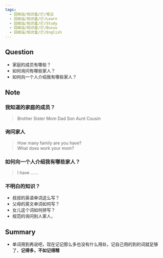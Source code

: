 ```yaml
---
tags:
  - 回收站/知识盒/📦/笔记
  - 回收站/知识盒/📦/Learn
  - 回收站/知识盒/📦/Study
  - 回收站/知识盒/📦/Busuu
  - 回收站/知识盒/📦/English
---
```


## Question

- 家庭的成员有哪些？
- 如何询问有哪些家人？
- 如何向一个人介绍我有哪些家人？

## Note

### 我知道的家庭的成员？

> Brother Sister Mom Dad Son Aunt Cousin

### 询问家人

> How many family are you have?  
> What does work your mom?  

### 如何向一个人介绍我有哪些家人？

> I have ……  

### 不明白的知识？

- 叔叔的英语单词这么写？
- 父母的英文单词如何写？
- 女儿这个词如何拼写？
- 规范的询问别人家人，

## Summary

- 单词用到再说吧，现在记记那么多也没有什么用处，记自己用的到的词就足够了，**记得多，不如记得精**
